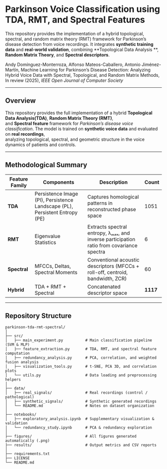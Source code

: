 # Parkinson Voice Classification using TDA, RMT, and Spectral Features

This repository provides the implementation of a hybrid topological, spectral, and random matrix theory (RMT) framework 
for Parkinson’s disease detection from voice recordings.  It integrates **synthetic training data** and **real-world validation**, combining **Topological Data Analysis **, **Random Matrix Theory**, and **Spectral descriptors**.


Andy Domínguez-Monterroza, Alfonso Mateos-Caballero, Antonio Jiménez-Martín, Machine Learning for Parkinson’s Disease Detection: Analyzing Hybrid Voice Data with Spectral, Topological, and Random Matrix Methods, In review (2025), *IEEE Open Journal of Computer Society* 


---

## Overview  

This repository provides the full implementation of a hybrid **Topological Data Analysis(TDA)**, **Random Matrix Theory (RMT)**,  
and **Spectral feature** framework for *Parkinson’s disease voice classification*.   The model is trained on **synthetic voice data** and evaluated on **real recordings**,  
analyzing topological, spectral, and geometric structure in the voice dynamics of patients and controls.  

---

## Methodological Summary  

| Feature Family | Components | Description | Count |
|----------------|-------------|--------------|--------|
| **TDA** | Persistence Image (PI), Persistence Landscape (PL), Persistent Entropy (PE) | Captures homological patterns in reconstructed phase space | 1051 |
| **RMT** | Eigenvalue Statistics | Extracts spectral entropy, λₘₐₓ, and inverse participation ratio from covariance spectra | 6 |
| **Spectral** | MFCCs, Deltas, Spectral Moments | Conventional acoustic descriptors (MFCCs + roll-off, centroid, bandwidth, ZCR) | 60 |
| **Hybrid** | TDA + RMT + Spectral | Concatenated descriptor space | **1117** |

---

## Repository Structure  

```plaintext
parkinson-tda-rmt-spectral/
│
├── src/
│   ├── main_experiment.py          # Main classification pipeline (SVM & MLP)
│   ├── feature_extraction.py       # TDA, RMT, and spectral feature computation
│   ├── redundancy_analysis.py      # PCA, correlation, and weighted fusion analysis
│   ├── visualization_tools.py      # t-SNE, PCA 3D, and correlation plots
│   └── utils.py                    # Data loading and preprocessing helpers
│
├── data/
│   ├── real_signals/               # Real recordings (control / pathological)
│   ├── synthetic_signals/          # Synthetic generated recordings
│   └── README.md                   # Notes on dataset organization
│
├── notebooks/
│   ├── exploratory_analysis.ipynb  # Supplementary visualization & validation
│   └── redundancy_study.ipynb      # PCA & redundancy exploration
│
├── figures/                        # All figures generated automatically (.png)
├── results/                        # Output metrics and CSV reports
│
├── requirements.txt
├── LICENSE
└── README.md
